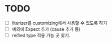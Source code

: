 # TODO

- [ ] literizer를 customizing해서 사용할 수 있도록 하기
- [ ] 예외에 Expect 추가 (cause 추가 등)
- [ ] reified type 적용 가능 곳 찾기. 